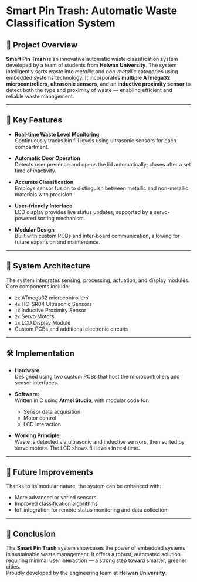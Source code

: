 # Smart Pin Trash: Automatic Waste Classification System

## 🚀 Project Overview

**Smart Pin Trash** is an innovative automatic waste classification system developed by a team of students from **Helwan University**. The system intelligently sorts waste into *metallic* and *non-metallic* categories using embedded systems technology. It incorporates **multiple ATmega32 microcontrollers**, **ultrasonic sensors**, and an **inductive proximity sensor** to detect both the type and proximity of waste — enabling efficient and reliable waste management.

---

## 🔑 Key Features

- **Real-time Waste Level Monitoring**  
  Continuously tracks bin fill levels using ultrasonic sensors for each compartment.

- **Automatic Door Operation**  
  Detects user presence and opens the lid automatically; closes after a set time of inactivity.

- **Accurate Classification**  
  Employs sensor fusion to distinguish between metallic and non-metallic materials with precision.

- **User-friendly Interface**  
  LCD display provides live status updates, supported by a servo-powered sorting mechanism.

- **Modular Design**  
  Built with custom PCBs and inter-board communication, allowing for future expansion and maintenance.

---

## 🧠 System Architecture

The system integrates sensing, processing, actuation, and display modules. Core components include:

- `2x` ATmega32 microcontrollers  
- `4x` HC-SR04 Ultrasonic Sensors  
- `1x` Inductive Proximity Sensor  
- `2x` Servo Motors  
- `1x` LCD Display Module  
- Custom PCBs and additional electronic circuits

---

## 🛠 Implementation

- **Hardware:**  
  Designed using two custom PCBs that host the microcontrollers and sensor interfaces.

- **Software:**  
  Written in C using **Atmel Studio**, with modular code for:
  - Sensor data acquisition  
  - Motor control  
  - LCD interaction

- **Working Principle:**  
  Waste is detected via ultrasonic and inductive sensors, then sorted by servo motors. The LCD shows fill levels in real time.

---

## 🔭 Future Improvements

Thanks to its modular nature, the system can be enhanced with:

- More advanced or varied sensors  
- Improved classification algorithms  
- IoT integration for remote status monitoring and data collection

---

## 📌 Conclusion

The **Smart Pin Trash** system showcases the power of embedded systems in sustainable waste management. It offers a robust, automated solution requiring minimal user interaction — a strong step toward smarter, greener cities.  
Proudly developed by the engineering team at **Helwan University**.

